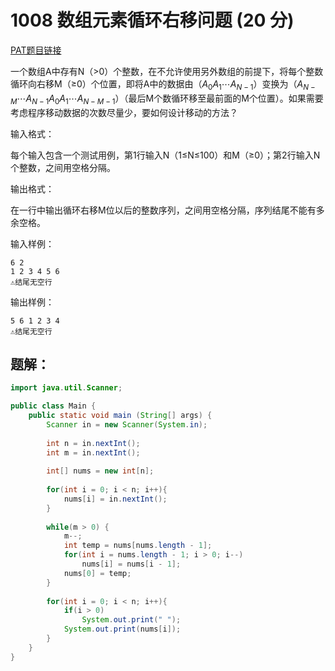 # 1008 数组元素循环右移问题 (20 分)
[PAT题目链接](https://pintia.cn/problem-sets/994805260223102976/problems/994805316250615808)

一个数组A中存有N（>0）个整数，在不允许使用另外数组的前提下，将每个整数循环向右移M（≥0）个位置，即将A中的数据由$（A_0A_1 ⋯ A_{N−1}）$变换为$（A_{N−M} ⋯ A_{N−1}A_0A_1 ⋯ A_{N−M−1}）$（最后M个数循环移至最前面的M个位置）。如果需要考虑程序移动数据的次数尽量少，要如何设计移动的方法？

输入格式：

每个输入包含一个测试用例，第1行输入N（1≤N≤100）和M（≥0）；第2行输入N个整数，之间用空格分隔。

输出格式：

在一行中输出循环右移M位以后的整数序列，之间用空格分隔，序列结尾不能有多余空格。

输入样例：
```
6 2
1 2 3 4 5 6
⚠结尾无空行
```

输出样例：
```
5 6 1 2 3 4
⚠结尾无空行
```

## 题解：
```Java
import java.util.Scanner;

public class Main {
    public static void main (String[] args) {
        Scanner in = new Scanner(System.in);
        
        int n = in.nextInt();
        int m = in.nextInt();
        
        int[] nums = new int[n];
        
        for(int i = 0; i < n; i++){
            nums[i] = in.nextInt();
        }
        
        while(m > 0) {
            m--;
            int temp = nums[nums.length - 1];
            for(int i = nums.length - 1; i > 0; i--)
                nums[i] = nums[i - 1];
            nums[0] = temp;
        }
        
        for(int i = 0; i < n; i++){
            if(i > 0)
                System.out.print(" ");
            System.out.print(nums[i]);
        }
    }
}
```